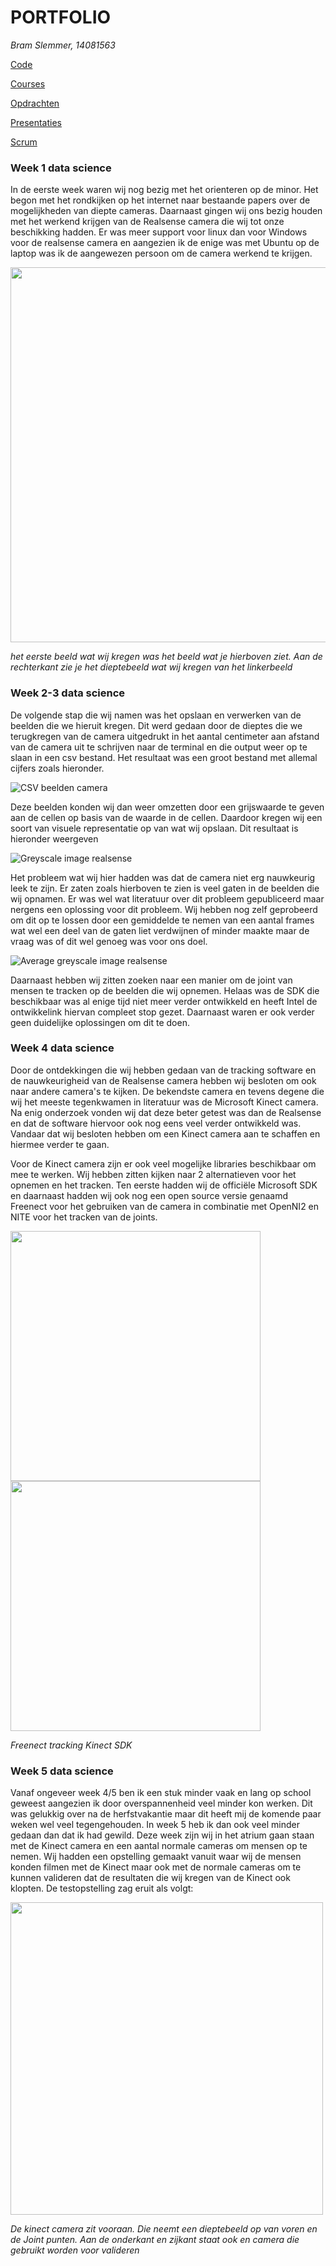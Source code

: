 # PORTFOLIO
*Bram Slemmer, 14081563*

[Code](https://github.com/bram4370/portfolioDataScience/tree/master/Code)

[Courses](https://github.com/bram4370/portfolioDataScience/tree/master/Courses)

[Opdrachten](Opdrachten)

[Presentaties](Presentaties)

[Scrum](Scrum)

### Week 1 data science

In de eerste week waren wij nog bezig met het orienteren op de minor. Het begon met het rondkijken op het internet naar bestaande papers over de mogelijkheden van diepte cameras. Daarnaast gingen wij ons bezig houden met het werkend krijgen van de Realsense camera die wij tot onze beschikking hadden. Er was meer support voor linux dan voor Windows voor de realsense camera en aangezien ik de enige was met Ubuntu op de laptop was ik de aangewezen persoon om de camera werkend te krijgen. 

<img src=/images/Printscreen_camera.png width="600" he3ght="300">

*het eerste beeld wat wij kregen was het beeld wat je hierboven ziet. Aan de rechterkant zie je het dieptebeeld wat wij kregen van het linkerbeeld*

### Week 2-3 data science

De volgende stap die wij namen was het opslaan en verwerken van de beelden die we hieruit kregen. Dit werd gedaan door de dieptes die we terugkregen van de camera uitgedrukt in het aantal centimeter aan afstand van de camera uit te schrijven naar de terminal en die output weer op te slaan in een csv bestand. Het resultaat was een groot bestand met allemal cijfers zoals hieronder.

![CSV beelden camera](/images/combined_frames_csv.png)

Deze beelden konden wij dan weer omzetten door een grijswaarde te geven aan de cellen op basis van de waarde in de cellen. Daardoor kregen wij een soort van visuele representatie op van wat wij opslaan. Dit resultaat is hieronder weergeven

![Greyscale image realsense](/images/Frame1.png)

Het probleem wat wij hier hadden was dat de camera niet erg nauwkeurig leek te zijn. Er zaten zoals hierboven te zien is veel gaten in de beelden die wij opnamen. Er was wel wat literatuur over dit probleem gepubliceerd maar nergens een oplossing voor dit probleem. Wij hebben nog zelf geprobeerd om dit op te lossen door een gemiddelde te nemen van een aantal frames wat wel een deel van de gaten liet verdwijnen of minder maakte maar de vraag was of dit wel genoeg was voor ons doel.

![Average greyscale image realsense](/images/Frame_average.png)

Daarnaast hebben wij zitten zoeken naar een manier om de joint van mensen te tracken op de beelden die wij opnemen. Helaas was de SDK die beschikbaar was al enige tijd niet meer verder ontwikkeld en heeft Intel de ontwikkelink hiervan compleet stop gezet. Daarnaast waren er ook verder geen duidelijke oplossingen om dit te doen.

### Week 4 data science

Door de ontdekkingen die wij hebben gedaan van de tracking software en de nauwkeurigheid van de Realsense camera hebben wij besloten om ook naar andere camera's te kijken. De bekendste camera en tevens degene die wij het meeste tegenkwamen in literatuur was de Microsoft Kinect camera. Na enig onderzoek vonden wij dat deze beter getest was dan de Realsense en dat de software hiervoor ook nog eens veel verder ontwikkeld was. Vandaar dat wij besloten hebben om een Kinect camera aan te schaffen en hiermee verder te gaan. 

Voor de Kinect camera zijn er ook veel mogelijke libraries beschikbaar om mee te werken. Wij hebben zitten kijken naar 2 alternatieven voor het opnemen en het tracken. Ten eerste hadden wij de officiële Microsoft SDK en daarnaast hadden wij ook nog een open source versie genaamd Freenect voor het gebruiken van de camera in combinatie met OpenNI2 en NITE voor het tracken van de joints. 


<img src=/images/Freenect_good_tracking.png width="400" height="400"> <img src=/images/Capture2.png width="400" height="400">

*Freenect tracking*
*Kinect SDK*

### Week 5 data science

Vanaf ongeveer week 4/5 ben ik een stuk minder vaak en lang op school geweest aangezien ik door overspannenheid veel minder kon werken. Dit was gelukkig over na de herfstvakantie maar dit heeft mij de komende paar weken wel veel tegengehouden. In week 5 heb ik dan ook veel minder gedaan dan dat ik had gewild. Deze week zijn wij in het atrium gaan staan met de Kinect camera en een aantal normale cameras om mensen op te nemen. Wij hadden een opstelling gemaakt vanuit waar wij de mensen konden filmen met de Kinect maar ook met de normale cameras om te kunnen valideren dat de resultaten die wij kregen van de Kinect ook klopten. De testopstelling zag eruit als volgt:

<img src=/images/opstelling.jpg width="500" height="500">

*De kinect camera zit vooraan. Die neemt een dieptebeeld op van voren en de Joint punten. Aan de onderkant en zijkant staat ook en camera die gebruikt worden voor valideren*
